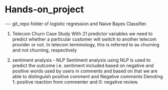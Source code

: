 # Hands-on_project
--- git_repo folder of logistic regression and Naive Bayes Classifier.

1. Telecom Churn Case Study
  With 21 predictor variables we need to predict whether a particular customer will switch to another telecom provider or not. In telecom terminology,
  this is referred to as churning and not churning, respectively

2. sentiment analysis - NLP
  Sentiment analysis using NLP is used to predict the outcome i.e. sentiment included based on negative and positive words used by users in comments and based on   that we are able to distinguish positive comment and Negative comments Denoting 1: positive reaction from commenter and 0: negative review.
